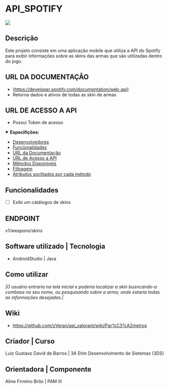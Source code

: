 # API_SPOTIFY
<img src="https://sm.ign.com/ign_br/tech/default/spotify-1280x720_rjk6.jpg">

## Descrição
Este projeto consiste em uma aplicação mobile que utiliza a API do Spotify para exibir informações sobre as skins das armas que são utilizadas dentro do jogo.

## URL DA DOCUMENTAÇÃO
- (https://developer.spotify.com/documentation/web-api)
- Retorna dados e ativos de todas as skin de armas

## URL DE ACESSO A API 
- Possui Token de acesso

<details open="especificacoes">
 <summary><b>Especifições:</summary></b>
  
- [ Desenvolvedores ](#Desenvolvedores)
- [ Funcionalidades ](#funcionalidades)
- [ URL da Documentação ](#1)
- [ URL de Acesso a API ](#2)
- [ Métodos Disponíveis ](#3)
- [ Filtragem ](#5)
- [ Atributos soclitados por cada método ](#4)

</details>


## Funcionalidades
- [ ] Exibi um catálogos de skins

## ENDPOINT
v1/weapons/skins

## Software utilizado | Tecnologia 
- AndroidStudio | Java 

## Como utilizar
*|O usuário entraria na tela inicial e poderia localizar a skin busncando-a  combase no seu nome, ou pesquisando sobre a arma, onde estaria todas as informações desejadas.|*  

## Wiki
- https://github.com/zVeran/api_valorant/wiki/Par%C3%A2metros

## Criador | Curso
Luiz Gustavo David de Barros | 3A Etim Desenvolvimento de Sistemas (3DS)

## Orientadora | Componente
Aline Firmino Brito | PAM III
